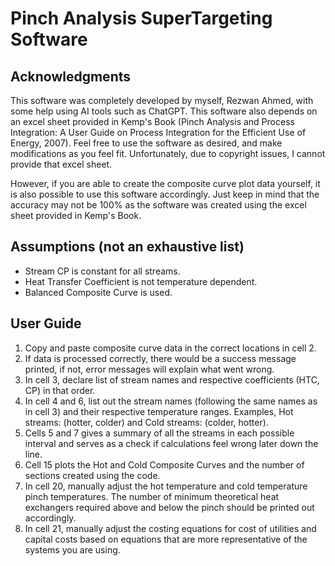 # Pinch Analysis SuperTargeting Software

## Acknowledgments
This software was completely developed by myself, Rezwan Ahmed, with some help using AI tools such as ChatGPT. This software also depends on an excel sheet provided in Kemp's Book (Pinch Analysis and Process Integration: A User Guide on Process Integration for the Efficient Use of Energy, 2007). Feel free to use the software as desired, and make modifications as you feel fit. Unfortunately, due to copyright issues, I cannot provide that excel sheet.

However, if you are able to create the composite curve plot data yourself, it is also possible to use this software accordingly. Just keep in mind that the accuracy may not be 100% as the software was created using the excel sheet provided in Kemp's Book.

## Assumptions (not an exhaustive list)
- Stream CP is constant for all streams.
- Heat Transfer Coefficient is not temperature dependent.
- Balanced Composite Curve is used.

## User Guide
1. Copy and paste composite curve data in the correct locations in cell 2.
2. If data is processed correctly, there would be a success message printed, if not, error messages will explain what went wrong.
3. In cell 3, declare list of stream names and respective coefficients (HTC, CP) in that order.
4. In cell 4 and 6, list out the stream names (following the same names as in cell 3) and their respective temperature ranges. Examples, Hot streams: (hotter, colder) and Cold streams: (colder, hotter).
5. Cells 5 and 7 gives a summary of all the streams in each possible interval and serves as a check if calculations feel wrong later down the line.
6. Cell 15 plots the Hot and Cold Composite Curves and the number of sections created using the code.
7. In cell 20, manually adjust the hot temperature and cold temperature pinch temperatures. The number of minimum theoretical heat exchangers required above and below the pinch should be printed out accordingly.
8. In cell 21, manually adjust the costing equations for cost of utilities and capital costs based on equations that are more representative of the systems you are using.